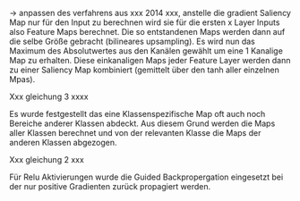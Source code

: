 
→ anpassen des verfahrens aus xxx 2014 xxx, anstelle die gradient Saliency Map nur für den Input zu berechnen wird sie für die ersten x Layer Inputs also Feature Maps berechnet. Die so entstandenen Maps werden dann auf die selbe Größe gebracht (bilineares upsampling). Es wird nun das Maximum des Absolutwertes aus den Kanälen gewählt um eine 1 Kanalige Map zu erhalten. Diese einkanaligen Maps jeder Feature Layer werden dann zu einer Saliency Map kombiniert (gemittelt über den tanh aller einzelnen Mpas).

Xxx gleichung 3 xxxx

Es wurde festgestellt das eine Klassenspezifische Map oft auch noch Bereiche anderer Klassen abdeckt. Aus diesem Grund werden die Maps aller Klassen berechnet und von der relevanten Klasse die Maps der anderen Klassen abgezogen.

Xxx gleichung 2 xxx

Für Relu Aktivierungen wurde die Guided Backpropergation eingesetzt bei der nur positive Gradienten zurück propagiert werden.